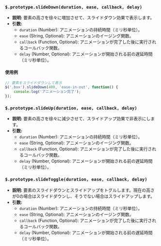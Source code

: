 ### `$.prototype.slideDown(duration, ease, callback, delay)`
- **説明:** 要素の高さを徐々に増加させて、スライドダウン効果で表示します。
- **引数:**
  - `duration` (Number): アニメーションの持続時間（ミリ秒単位）。
  - `ease` (String, Optional): アニメーションのイージング関数。
  - `callback` (Function, Optional): アニメーションが完了した後に実行されるコールバック関数。
  - `delay` (Number, Optional): アニメーションが開始される前の遅延時間（ミリ秒単位）。

#### 使用例
```javascript
// 要素をスライドダウンして表示
$('.box').slideDown(400, 'ease-in-out', function() {
    console.log('アニメーション完了');
});
```

### `$.prototype.slideUp(duration, ease, callback, delay)`
- **説明:** 要素の高さを徐々に減少させて、スライドアップ効果で非表示にします。
- **引数:**
  - `duration` (Number): アニメーションの持続時間（ミリ秒単位）。
  - `ease` (String, Optional): アニメーションのイージング関数。
  - `callback` (Function, Optional): アニメーションが完了した後に実行されるコールバック関数。
  - `delay` (Number, Optional): アニメーションが開始される前の遅延時間（ミリ秒単位）。


### `$.prototype.slideToggle(duration, ease, callback, delay)`
- **説明:** 要素のスライドダウンとスライドアップをトグルします。現在の高さが0の場合はスライドダウンし、そうでない場合はスライドアップします。
- **引数:**
  - `duration` (Number): アニメーションの持続時間（ミリ秒単位）。
  - `ease` (String, Optional): アニメーションのイージング関数。
  - `callback` (Function, Optional): アニメーションが完了した後に実行されるコールバック関数。
  - `delay` (Number, Optional): アニメーションが開始される前の遅延時間（ミリ秒単位）。
